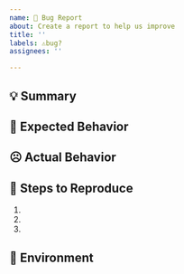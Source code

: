 ```yaml
---
name: 🐛 Bug Report
about: Create a report to help us improve
title: ''
labels: ⚠️bug?
assignees: ''

---
```


## 💡 Summary

<!-- Tell us what the bug is -->

## 🙂 Expected Behavior

<!--- Tell us what should happen -->

## ☹️ Actual Behavior

<!--- Tell us what happens instead of the expected behavior -->

## 📝 Steps to Reproduce

1.
2.
3.

## 📌 Environment

<!-- Tell us where on the platform it happens -->
